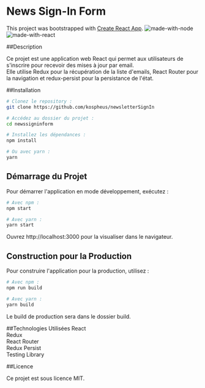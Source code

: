 # News Sign-In Form

This project was bootstrapped with [Create React App](https://github.com/facebook/create-react-app).
![made-with-node](https://img.shields.io/badge/Node.js-43853D?style=for-the-badge&logo=node.js&logoColor=white) ![made-with-react](https://img.shields.io/badge/-ReactJs-61DAFB?style=for-the-badge&logo=react&logoColor=FFFFFF) 

##Description

Ce projet est une application web React qui permet aux utilisateurs de s'inscrire pour recevoir des mises à jour par email. <br>
Elle utilise Redux pour la récupération de la liste d'emails, React Router pour la navigation et redux-persist pour la persistance de l'état.

##Installation

```bash
# Clonez le repository :
git clone https://github.com/kospheus/newsletterSignIn

# Accédez au dossier du projet :
cd newssigninform

# Installez les dépendances :
npm install

# Ou avec yarn :
yarn 
```

## Démarrage du Projet

Pour démarrer l'application en mode développement, exécutez :
```bash
# Avec npm :
npm start

# Avec yarn :
yarn start
```

Ouvrez http://localhost:3000 pour la visualiser dans le navigateur.

## Construction pour la Production

Pour construire l'application pour la production, utilisez :
```bash
# Avec npm :
npm run build

# Avec yarn :
yarn build
```

Le build de production sera dans le dossier build.

##Technologies Utilisées
React<br>
Redux<br>
React Router<br>
Redux Persist<br>
Testing Library<br>

##Licence

Ce projet est sous licence MIT.
